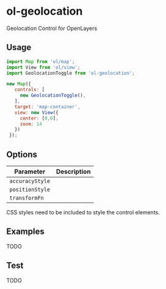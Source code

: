 # ol-geolocation
Geolocation Control for OpenLayers

## Usage

```js
import Map from 'ol/map';
import View from 'ol/view';
import GeolocationToggle from 'ol-geolocation';

new Map({
   controls: [
     new GeolocationToggle(),
   ],
   target: 'map-container',
   view: new View({
     center: [0,0],
     zoom: 14
   })
 });
```

## Options

| Parameter | Description |
| --- | --- |
| `accuracyStyle` |  |
| `positionStyle` |  |
| `transformFn` |  |


CSS styles need to be included to style the control elements.

## Examples

TODO

## Test

TODO
